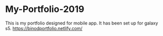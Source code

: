 # My-Portfolio-2019
This is my portfolio designed for mobile app. It has been set up for galaxy s5.
https://binodportfolio.netlify.com/

